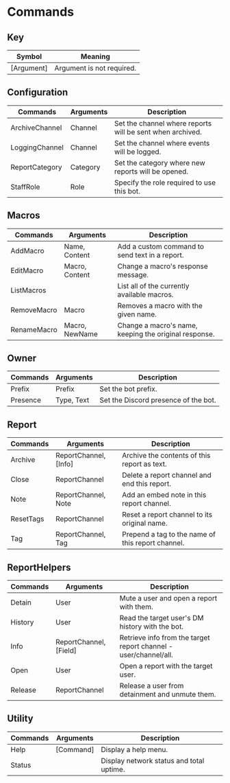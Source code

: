 # Commands

## Key 
| Symbol      | Meaning                        |
| ----------- | ------------------------------ |
| [Argument]  | Argument is not required.      |

## Configuration
| Commands       | Arguments | Description                                               |
| -------------- | --------- | --------------------------------------------------------- |
| ArchiveChannel | Channel   | Set the channel where reports will be sent when archived. |
| LoggingChannel | Channel   | Set the channel where events will be logged.              |
| ReportCategory | Category  | Set the category where new reports will be opened.        |
| StaffRole      | Role      | Specify the role required to use this bot.                |

## Macros
| Commands    | Arguments      | Description                                           |
| ----------- | -------------- | ----------------------------------------------------- |
| AddMacro    | Name, Content  | Add a custom command to send text in a report.        |
| EditMacro   | Macro, Content | Change a macro's response message.                    |
| ListMacros  |                | List all of the currently available macros.           |
| RemoveMacro | Macro          | Removes a macro with the given name.                  |
| RenameMacro | Macro, NewName | Change a macro's name, keeping the original response. |

## Owner
| Commands | Arguments  | Description                          |
| -------- | ---------- | ------------------------------------ |
| Prefix   | Prefix     | Set the bot prefix.                  |
| Presence | Type, Text | Set the Discord presence of the bot. |

## Report
| Commands  | Arguments             | Description                                       |
| --------- | --------------------- | ------------------------------------------------- |
| Archive   | ReportChannel, [Info] | Archive the contents of this report as text.      |
| Close     | ReportChannel         | Delete a report channel and end this report.      |
| Note      | ReportChannel, Note   | Add an embed note in this report channel.         |
| ResetTags | ReportChannel         | Reset a report channel to its original name.      |
| Tag       | ReportChannel, Tag    | Prepend a tag to the name of this report channel. |

## ReportHelpers
| Commands | Arguments              | Description                                                      |
| -------- | ---------------------- | ---------------------------------------------------------------- |
| Detain   | User                   | Mute a user and open a report with them.                         |
| History  | User                   | Read the target user's DM history with the bot.                  |
| Info     | ReportChannel, [Field] | Retrieve info from the target report channel - user/channel/all. |
| Open     | User                   | Open a report with the target user.                              |
| Release  | ReportChannel          | Release a user from detainment and unmute them.                  |

## Utility
| Commands | Arguments | Description                              |
| -------- | --------- | ---------------------------------------- |
| Help     | [Command] | Display a help menu.                     |
| Status   |           | Display network status and total uptime. |

